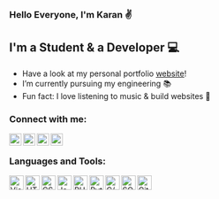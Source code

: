 ### Hello Everyone, I'm Karan ✌

## I'm a Student & a Developer 💻

-  Have a look at my personal portfolio [website]!
-  I’m currently pursuing my engineering 📚
-  Fun fact: I love listening to music & build websites 🎵

### Connect with me:

[<img align="left" alt="Karan Dhiman | Instagram" width="22px" src="https://image.flaticon.com/icons/png/512/174/174855.png" />][instagram]
[<img align="left" alt="Karan Dhiman | Twitter" width="22px" src="https://image.flaticon.com/icons/png/512/145/145812.png" />][twitter]
[<img align="left" alt="Karan Dhiman | LinkedIn" width="22px" src="https://image.flaticon.com/icons/png/512/179/179330.png" />][linkedin]
[<img align="left" alt="Karan Dhiman | Google scholar" width="22px" src="https://image.flaticon.com/icons/png/512/104/104077.png" />][googlescholar]

<br />

### Languages and Tools:

[<img align="left" alt="Visual Studio Code" width="26px" src="https://image.flaticon.com/icons/png/512/906/906324.png" />][visualstudio]
[<img align="left" alt="HTML5" width="26px" src="https://image.flaticon.com/icons/png/512/226/226269.png" />][html5]
[<img align="left" alt="CSS3" width="26px" src="https://image.flaticon.com/icons/png/512/732/732190.png" />][css3]
[<img align="left" alt="JavaScript" width="26px" src="https://image.flaticon.com/icons/png/512/2305/2305893.png" />][javascript]
[<img align="left" alt="PHP" width="26px" src="https://image.flaticon.com/icons/png/512/2721/2721279.png" />][php]
[<img align="left" alt="Python" width="26px" src="https://image.flaticon.com/icons/png/512/919/919852.png" />][python]
[<img align="left" alt="C/C++" width="26px" src="https://image.flaticon.com/icons/png/512/541/541574.png" />][c]
[<img align="left" alt="SQL" width="26px" src="https://image.flaticon.com/icons/png/512/2305/2305934.png" />][sql]
[<img align="left" alt="GitHub" width="26px" src="https://image.flaticon.com/icons/png/512/733/733553.png" />][github]

[website]: https://karan-dhiman.github.io/Responsive-Portfolio-Website
[instagram]: https://www.instagram.com/karan_dhiman._
[twitter]: https://twitter.com/karan_dhiman_7
[linkedin]: https://www.linkedin.com/in/karan-s-dhiman
[googlescholar]: https://scholar.google.com/citations?user=kKNKmqgAAAAJ&hl=en
[visualstudio]: https://visualstudio.microsoft.com
[html5]: https://www.w3schools.com/html/
[css3]: https://www.w3schools.com/css/
[javascript]: https://www.w3schools.com/js/DEFAULT.asp
[python]: https://www.w3schools.com/python/
[c]: https://www.tutorialspoint.com/cprogramming/index.htm
[sql]: https://www.w3schools.com/sql/default.Asp
[php]: https://www.w3schools.com/php/php_mysql_intro.asp
[github]: https://github.com/


